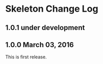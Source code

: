 Skeleton Change Log
===================

1.0.1 under development
-----------------------


1.0.0 March 03, 2016
-----------------------

This is first release.


